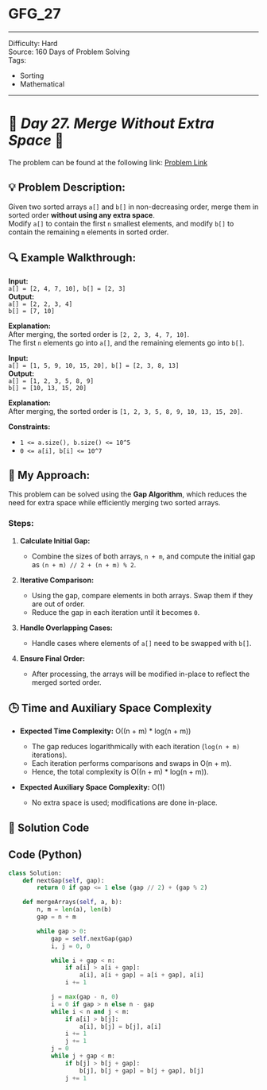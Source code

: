 # GFG_27
---
Difficulty: Hard  
Source: 160 Days of Problem Solving  
Tags:
  - Sorting
  - Mathematical
---

# 🚀 _Day 27. Merge Without Extra Space_ 🧠


The problem can be found at the following link: [Problem Link](https://www.geeksforgeeks.org/batch/gfg-160-problems/track/sorting-gfg-160/problem/merge-two-sorted-arrays-1587115620)


## 💡 **Problem Description:**

Given two sorted arrays `a[]` and `b[]` in non-decreasing order, merge them in sorted order **without using any extra space**.  
Modify `a[]` to contain the first `n` smallest elements, and modify `b[]` to contain the remaining `m` elements in sorted order.  


## 🔍 **Example Walkthrough:**

**Input:**  
`a[] = [2, 4, 7, 10], b[] = [2, 3]`  
**Output:**  
`a[] = [2, 2, 3, 4]`  
`b[] = [7, 10]`  

**Explanation:**  
After merging, the sorted order is `[2, 2, 3, 4, 7, 10]`.  
The first `n` elements go into `a[]`, and the remaining elements go into `b[]`.

**Input:**  
`a[] = [1, 5, 9, 10, 15, 20], b[] = [2, 3, 8, 13]`  
**Output:**  
`a[] = [1, 2, 3, 5, 8, 9]`  
`b[] = [10, 13, 15, 20]`  

**Explanation:**  
After merging, the sorted order is `[1, 2, 3, 5, 8, 9, 10, 13, 15, 20]`.  

**Constraints:**  
- `1 <= a.size(), b.size() <= 10^5`  
- `0 <= a[i], b[i] <= 10^7`


## 🎯 **My Approach:**

This problem can be solved using the **Gap Algorithm**, which reduces the need for extra space while efficiently merging two sorted arrays.  

### Steps:  

1. **Calculate Initial Gap:**  
   - Combine the sizes of both arrays, `n + m`, and compute the initial gap as `(n + m) // 2 + (n + m) % 2`.

2. **Iterative Comparison:**  
   - Using the gap, compare elements in both arrays. Swap them if they are out of order.  
   - Reduce the gap in each iteration until it becomes `0`.

3. **Handle Overlapping Cases:**  
   - Handle cases where elements of `a[]` need to be swapped with `b[]`.

4. **Ensure Final Order:**  
   - After processing, the arrays will be modified in-place to reflect the merged sorted order.


## 🕒 **Time and Auxiliary Space Complexity** 

- **Expected Time Complexity:** O((n + m) * log(n + m))  
   - The gap reduces logarithmically with each iteration (`log(n + m)` iterations).  
   - Each iteration performs comparisons and swaps in O(n + m).  
   - Hence, the total complexity is O((n + m) * log(n + m)).  

- **Expected Auxiliary Space Complexity:** O(1)  
   - No extra space is used; modifications are done in-place.


## 📝 **Solution Code**
## Code (Python)

```python
class Solution:
    def nextGap(self, gap):
        return 0 if gap <= 1 else (gap // 2) + (gap % 2)

    def mergeArrays(self, a, b):
        n, m = len(a), len(b)
        gap = n + m

        while gap > 0:
            gap = self.nextGap(gap)
            i, j = 0, 0

            while i + gap < n:
                if a[i] > a[i + gap]:
                    a[i], a[i + gap] = a[i + gap], a[i]
                i += 1

            j = max(gap - n, 0)
            i = 0 if gap > n else n - gap
            while i < n and j < m:
                if a[i] > b[j]:
                    a[i], b[j] = b[j], a[i]
                i += 1
                j += 1
            j = 0
            while j + gap < m:
                if b[j] > b[j + gap]:
                    b[j], b[j + gap] = b[j + gap], b[j]
                j += 1
```
